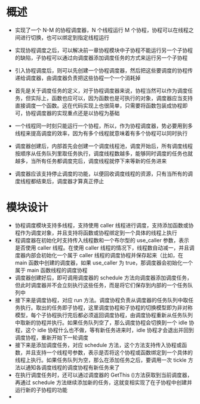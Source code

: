 # 概述
- 实现了一个 N-M 的协程调度器，N 个线程运行 M 个协程，协程可以在线程之间进行切换，也可以绑定到指定线程运行
- 实现协程调度之后，可以解决前一章协程模块中子协程不能运行另一个子协程的缺陷，子协程可以通过向调度器添加调度任务的方式来运行另一个子协程
- 引入协程调度后，则可以先创建一个协程调度器，然后把这些要调度的协程传递给调度器，由调度器负责把这些协程一个一个消耗掉

- 首先是关于调度任务的定义，对于协程调度器来说，协程当然可以作为调度任务，但实际上，函数也应可以，因为函数也是可执行的对象，调度器应当支持直接调度一个函数。这在代码实现上也很简单，只需要将函数包装成协程即可，协程调度器的实现重点还是以协程为基础
- 一个线程同一时刻只能运行一个协程，所以，作为协程调度器，势必要用到多线程来提高调度的效率，因为有多个线程就意味着有多个协程可以同时执行
- 调度器创建后，内部首先会创建一个调度线程池，调度开始后，所有调度线程按顺序从任务队列里取任务执行，调度线程数越多，能够同时调度的任务也就越多，当所有任务都调度完后，调度线程就停下来等新的任务进来
- 调度器应该支持停止调度的功能，以便回收调度线程的资源，只有当所有的调度线程都结束后，调度器才算真正停止

# 模块设计
- 协程调度模块支持多线程，支持使用 caller 线程进行调度，支持添加函数或协程作为调度对象，并且支持将函数或协程绑定到一个具体的线程上执行
- 程调度器在初始化时支持传入线程数和一个布尔型的 use_caller 参数，表示是否使用 caller 线程。在使用 caller 线程的情况下，线程数自动减一，并且调度器内部会初始化一个属于 caller 线程的调度协程并保存起来（比如，在 main 函数中创建的调度器，如果 use_caller 为 true，那调度器会初始化一个属于 main 函数线程的调度协程
- 调度器创建好后，即可调用调度器的 schedule 方法向调度器添加调度任务，但此时调度器并不会立刻执行这些任务，而是将它们保存到内部的一个任务队列中
- 接下来是调度协程，对应 run 方法。调度协程负责从调度器的任务队列中取任务执行。取出的任务即子协程，这里调度协程和子协程的切换模型即为非对称模型，每个子协程执行完后都必须返回调度协程，由调度协程重新从任务队列中取新的协程并执行。如果任务队列空了，那么调度协程会切换到一个 idle 协程，这个 idle 协程什么也不做，等有新任务进来时，idle 协程才会退出并回到调度协程，重新开始下一轮调度
- 接下来是添加调度任务，对应 schedule 方法，这个方法支持传入协程或函数，并且支持一个线程号参数，表示是否将这个协程或函数绑定到一个具体的线程上执行。如果任务队列为空，那么在添加任务之后，要调用一次 tickle 方法以通知各调度线程的调度协程有新任务来了
- 在执行调度任务时，还可以通过调度器的 GetThis ()方法获取到当前调度器，再通过 schedule 方法继续添加新的任务，这就变相实现了在子协程中创建并运行新的子协程的功能
- 

